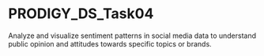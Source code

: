 # PRODIGY_DS_Task04
Analyze and visualize sentiment patterns in social media data to understand public opinion and attitudes towards specific topics or brands.
